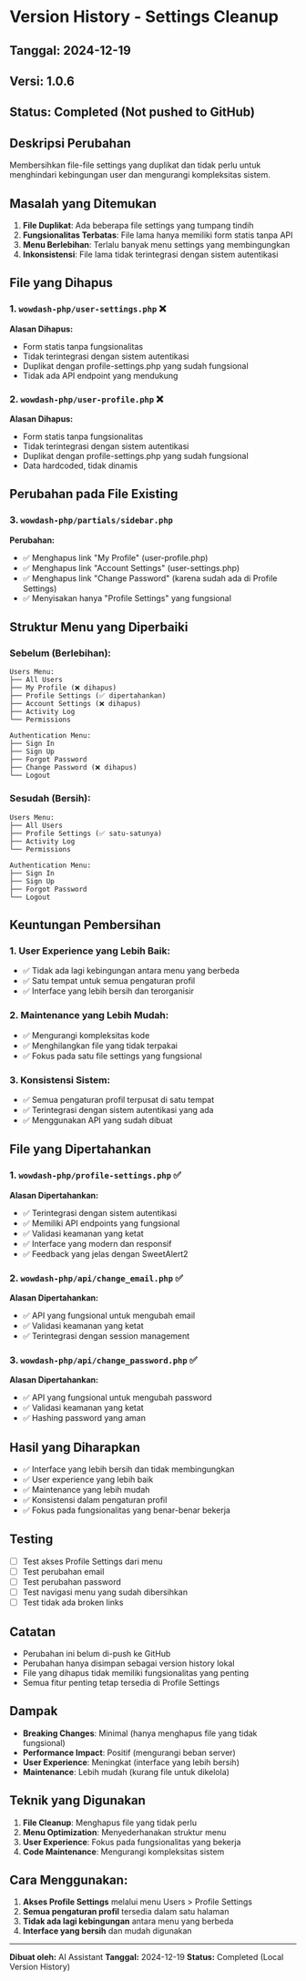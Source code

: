 # Version History - Settings Cleanup

## Tanggal: 2024-12-19
## Versi: 1.0.6
## Status: Completed (Not pushed to GitHub)

## Deskripsi Perubahan
Membersihkan file-file settings yang duplikat dan tidak perlu untuk menghindari kebingungan user dan mengurangi kompleksitas sistem.

## Masalah yang Ditemukan
1. **File Duplikat**: Ada beberapa file settings yang tumpang tindih
2. **Fungsionalitas Terbatas**: File lama hanya memiliki form statis tanpa API
3. **Menu Berlebihan**: Terlalu banyak menu settings yang membingungkan
4. **Inkonsistensi**: File lama tidak terintegrasi dengan sistem autentikasi

## File yang Dihapus

### 1. `wowdash-php/user-settings.php` ❌
**Alasan Dihapus:**
- Form statis tanpa fungsionalitas
- Tidak terintegrasi dengan sistem autentikasi
- Duplikat dengan profile-settings.php yang sudah fungsional
- Tidak ada API endpoint yang mendukung

### 2. `wowdash-php/user-profile.php` ❌
**Alasan Dihapus:**
- Form statis tanpa fungsionalitas
- Tidak terintegrasi dengan sistem autentikasi
- Duplikat dengan profile-settings.php yang sudah fungsional
- Data hardcoded, tidak dinamis

## Perubahan pada File Existing

### 3. `wowdash-php/partials/sidebar.php`
**Perubahan:**
- ✅ Menghapus link "My Profile" (user-profile.php)
- ✅ Menghapus link "Account Settings" (user-settings.php)
- ✅ Menghapus link "Change Password" (karena sudah ada di Profile Settings)
- ✅ Menyisakan hanya "Profile Settings" yang fungsional

## Struktur Menu yang Diperbaiki

### Sebelum (Berlebihan):
```
Users Menu:
├── All Users
├── My Profile (❌ dihapus)
├── Profile Settings (✅ dipertahankan)
├── Account Settings (❌ dihapus)
├── Activity Log
└── Permissions

Authentication Menu:
├── Sign In
├── Sign Up
├── Forgot Password
├── Change Password (❌ dihapus)
└── Logout
```

### Sesudah (Bersih):
```
Users Menu:
├── All Users
├── Profile Settings (✅ satu-satunya)
├── Activity Log
└── Permissions

Authentication Menu:
├── Sign In
├── Sign Up
├── Forgot Password
└── Logout
```

## Keuntungan Pembersihan

### 1. **User Experience yang Lebih Baik:**
- ✅ Tidak ada lagi kebingungan antara menu yang berbeda
- ✅ Satu tempat untuk semua pengaturan profil
- ✅ Interface yang lebih bersih dan terorganisir

### 2. **Maintenance yang Lebih Mudah:**
- ✅ Mengurangi kompleksitas kode
- ✅ Menghilangkan file yang tidak terpakai
- ✅ Fokus pada satu file settings yang fungsional

### 3. **Konsistensi Sistem:**
- ✅ Semua pengaturan profil terpusat di satu tempat
- ✅ Terintegrasi dengan sistem autentikasi yang ada
- ✅ Menggunakan API yang sudah dibuat

## File yang Dipertahankan

### 1. `wowdash-php/profile-settings.php` ✅
**Alasan Dipertahankan:**
- ✅ Terintegrasi dengan sistem autentikasi
- ✅ Memiliki API endpoints yang fungsional
- ✅ Validasi keamanan yang ketat
- ✅ Interface yang modern dan responsif
- ✅ Feedback yang jelas dengan SweetAlert2

### 2. `wowdash-php/api/change_email.php` ✅
**Alasan Dipertahankan:**
- ✅ API yang fungsional untuk mengubah email
- ✅ Validasi keamanan yang ketat
- ✅ Terintegrasi dengan session management

### 3. `wowdash-php/api/change_password.php` ✅
**Alasan Dipertahankan:**
- ✅ API yang fungsional untuk mengubah password
- ✅ Validasi keamanan yang ketat
- ✅ Hashing password yang aman

## Hasil yang Diharapkan
- ✅ Interface yang lebih bersih dan tidak membingungkan
- ✅ User experience yang lebih baik
- ✅ Maintenance yang lebih mudah
- ✅ Konsistensi dalam pengaturan profil
- ✅ Fokus pada fungsionalitas yang benar-benar bekerja

## Testing
- [ ] Test akses Profile Settings dari menu
- [ ] Test perubahan email
- [ ] Test perubahan password
- [ ] Test navigasi menu yang sudah dibersihkan
- [ ] Test tidak ada broken links

## Catatan
- Perubahan ini belum di-push ke GitHub
- Perubahan hanya disimpan sebagai version history lokal
- File yang dihapus tidak memiliki fungsionalitas yang penting
- Semua fitur penting tetap tersedia di Profile Settings

## Dampak
- **Breaking Changes**: Minimal (hanya menghapus file yang tidak fungsional)
- **Performance Impact**: Positif (mengurangi beban server)
- **User Experience**: Meningkat (interface yang lebih bersih)
- **Maintenance**: Lebih mudah (kurang file untuk dikelola)

## Teknik yang Digunakan
1. **File Cleanup**: Menghapus file yang tidak perlu
2. **Menu Optimization**: Menyederhanakan struktur menu
3. **User Experience**: Fokus pada fungsionalitas yang bekerja
4. **Code Maintenance**: Mengurangi kompleksitas sistem

## Cara Menggunakan:
1. **Akses Profile Settings** melalui menu Users > Profile Settings
2. **Semua pengaturan profil** tersedia dalam satu halaman
3. **Tidak ada lagi kebingungan** antara menu yang berbeda
4. **Interface yang bersih** dan mudah digunakan

---
**Dibuat oleh:** AI Assistant
**Tanggal:** 2024-12-19
**Status:** Completed (Local Version History) 